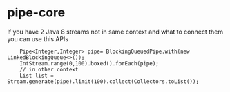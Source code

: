 # pipe-core
If you have 2 Java 8 streams not in same context and what to connect them you can use this APIs

        Pipe<Integer,Integer> pipe= BlockingQueuedPipe.with(new LinkedBlockingQueue<>());
        IntStream.range(0,100).boxed().forEach(pipe);
        // in other context
        List list = Stream.generate(pipe).limit(100).collect(Collectors.toList());

